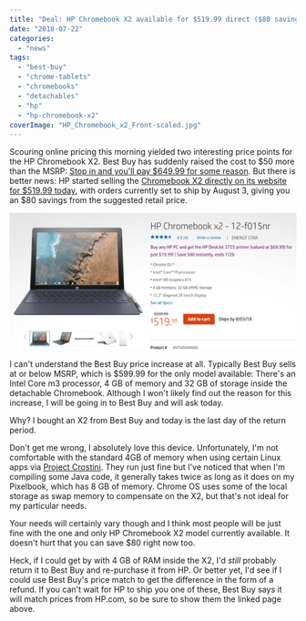 ```yaml
---
title: "Deal: HP Chromebook X2 available for $519.99 direct ($80 savings)"
date: "2018-07-22"
categories: 
  - "news"
tags: 
  - "best-buy"
  - "chrome-tablets"
  - "chromebooks"
  - "detachables"
  - "hp"
  - "hp-chromebook-x2"
coverImage: "HP_Chromebook_x2_Front-scaled.jpg"
---
```


Scouring online pricing this morning yielded two interesting price points for the HP Chromebook X2. Best Buy has suddenly raised the cost to $50 more than the MSRP: [Stop in and you'll pay $649.99 for some reason](https://www.bestbuy.com/site/hp-2-in-1-12-3-touch-screen-chromebook-intel-core-m-4gb-memory-32gb-emmc-flash-memory-hp-matte-finish-in-ceramic-white-and-oxford-blue/6240850.p?skuId=6240850). But there is better news: HP started selling the [Chromebook X2 directly on its website for $519.99 today](https://store.hp.com/us/en/pdp/hp-chromebook-x2-12-f015nr), with orders currently set to ship by August 3, giving you an $80 savings from the suggested retail price.

[![Hp chromebook x2 sale direct](images/Hp-chromebook-x2-sale-direct.png)](https://www.aboutchromebooks.com/news/hp-chromebook-x2-sale-price-reduction-80-dollar-savings/attachment/hp-chromebook-x2-sale-direct/)

I can't understand the Best Buy price increase at all. Typically Best Buy sells at or below MSRP, which is $599.99 for the only model available: There's an Intel Core m3 processor, 4 GB of memory and 32 GB of storage inside the detachable Chromebook. Although I won't likely find out the reason for this increase, I will be going in to Best Buy and will ask today.

Why? I bought an X2 from Best Buy and today is the last day of the return period.

Don't get me wrong, I absolutely love this device. Unfortunately, I'm not comfortable with the standard 4GB of memory when using certain Linux apps via [Project Crostini](https://www.aboutchromebooks.com/tag/project-crostini). They run just fine but I've noticed that when I'm compiling some Java code, it generally takes twice as long as it does on my Pixelbook, which has 8 GB of memory. Chrome OS uses some of the local storage as swap memory to compensate on the X2, but that's not ideal for my particular needs.

Your needs will certainly vary though and I think most people will be just fine with the one and only HP Chromebook X2 model currently available. It doesn't hurt that you can save $80 right now too.

Heck, if I could get by with 4 GB of RAM inside the X2, I'd _still_ probably return it to Best Buy and re-purchase it from HP. Or better yet, I'd see if I could use Best Buy's price match to get the difference in the form of a refund. If you can't wait for HP to ship you one of these, Best Buy says it will match prices from HP.com, so be sure to show them the linked page above.
